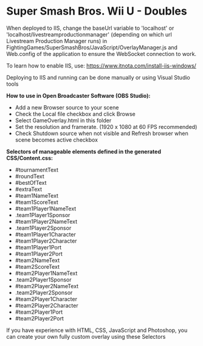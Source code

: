 # Super Smash Bros. Wii U - Doubles

When deployed to IIS, change the baseUrl variable to 'localhost' or 'localhost/livestreamproductionmanager' (depending on which url Livestream Production Manager runs) in FightingGames/SuperSmashBros/JavaScript/OverlayManager.js and Web.config of the application to ensure the WebSocket connection to work.

To learn how to enable IIS, use: https://www.itnota.com/install-iis-windows/

Deploying to IIS and running can be done manually or using Visual Studio tools

**How to use in Open Broadcaster Software (OBS Studio):**
- Add a new Browser source to your scene
- Check the Local file checkbox and click Browse
- Select GameOverlay.html in this folder
- Set the resolution and framerate. (1920 x 1080 at 60 FPS recommended)
- Check Shutdown source when not visible and Refresh browser when scene becomes active checkbox

**Selectors of manageable elements defined in the generated CSS/Content.css:**
- #tournamentText
- #roundText
- #bestOfText
- #extraText
- #team1NameText
- #team1ScoreText
- #team1Player1NameText
- .team1Player1Sponsor
- #team1Player2NameText
- .team1Player2Sponsor
- #team1Player1Character
- #team1Player2Character
- #team1Player1Port
- #team1Player2Port
- #team2NameText
- #team2ScoreText
- #team2Player1NameText
- .team2Player1Sponsor
- #team2Player2NameText
- .team2Player2Sponsor
- #team2Player1Character
- #team2Player2Character
- #team2Player1Port
- #team2Player2Port


If you have experience with HTML, CSS, JavaScript and Photoshop, you can create your own fully custom overlay using these Selectors
